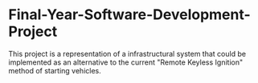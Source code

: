 # Final-Year-Software-Development-Project
This project is a representation of a infrastructural system that could be implemented as an alternative to the current "Remote Keyless Ignition" method of starting vehicles. 
